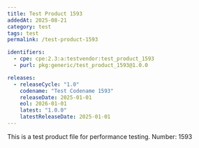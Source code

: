 ```yaml
---
title: Test Product 1593
addedAt: 2025-08-21
category: test
tags: test
permalink: /test-product-1593

identifiers:
  - cpe: cpe:2.3:a:testvendor:test_product_1593
  - purl: pkg:generic/test_product_1593@1.0.0

releases:
  - releaseCycle: "1.0"
    codename: "Test Codename 1593"
    releaseDate: 2025-01-01
    eol: 2026-01-01
    latest: "1.0.0"
    latestReleaseDate: 2025-01-01
---
```


This is a test product file for performance testing. Number: 1593
